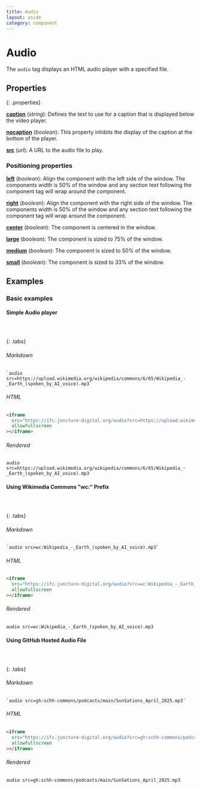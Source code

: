 ```yaml
---
title: Audio
layout: aside
category: component
---
```


# Audio

The `audio` tag displays an HTML audio player with a specified file.

## Properties
{: .properties}

**[caption](#basic-example)** (_string_): Defines the text to use for a caption that is displayed below the video player.

**[nocaption](#basic-examples)** (_boolean_):  This property inhibits the display of the caption at the bottom of the player.

**[src](#basic-example)** (_url_):  A URL to the audio file to play.

### Positioning properties

**[left](#positioning-examples)** (_boolean_):  Align the component with the left side of the window.  The components width is 50% of the window and any section text following the component tag will wrap around the component.

**[right](#positioning-examples)** (_boolean_):  Align the component with the right side of the window.  The components width is 50% of the window and any section text following the component tag will wrap around the component.

**[center](#positioning-examples)** (_boolean_):  The component is centered in the window.

**[large](#positioning-examples)** (_boolean_):  The component is sized to 75% of the window.

**[medium](#positioning-examples)** (_boolean_):  The component is sized to 50% of the window.

**[small](#positioning-examples)** (_boolean_):  The component is sized to 33% of the window.


## Examples

### Basic examples

#### Simple Audio player

##### &nbsp;
{: .tabs}

###### Markdown

```markup
`audio src=https://upload.wikimedia.org/wikipedia/commons/6/65/Wikipedia_-_Earth_(spoken_by_AI_voice).mp3`
```

###### HTML

```html
<iframe
  src="https://ifc.juncture-digital.org/audio?src=https://upload.wikimedia.org/wikipedia/commons/6/65/Wikipedia_-_Earth_(spoken_by_AI_voice).mp3"
  allowfullscreen
></iframe>
```

###### Rendered

`audio src=https://upload.wikimedia.org/wikipedia/commons/6/65/Wikipedia_-_Earth_(spoken_by_AI_voice).mp3`


#### Using Wikimedia Commons "wc:" Prefix

##### &nbsp;
{: .tabs}

###### Markdown

```markup
`audio src=wc:Wikipedia_-_Earth_(spoken_by_AI_voice).mp3`
```

###### HTML

```html
<iframe
  src="https://ifc.juncture-digital.org/audio?src=wc:Wikipedia_-_Earth_(spoken_by_AI_voice).mp3"
  allowfullscreen
></iframe>
```

###### Rendered

`audio src=wc:Wikipedia_-_Earth_(spoken_by_AI_voice).mp3`


#### Using GitHub Hosted Audio File

##### &nbsp;
{: .tabs}

###### Markdown

```markup
`audio src=gh:schh-commons/podcasts/main/SunSations_April_2025.mp3`
```

###### HTML

```html
<iframe
  src="https://ifc.juncture-digital.org/audio?src=gh:schh-commons/podcasts/main/SunSations_April_2025.mp3"
  allowfullscreen
></iframe>
```

###### Rendered

`audio src=gh:schh-commons/podcasts/main/SunSations_April_2025.mp3`